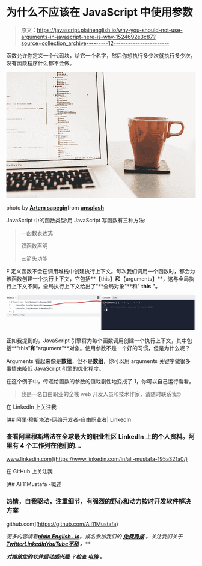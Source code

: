 # 为什么不应该在 JavaScript 中使用参数

> 原文：<https://javascript.plainenglish.io/why-you-should-not-use-arguments-in-javascript-here-is-why-1524692e3c87?source=collection_archive---------12----------------------->

函数允许你定义一个代码块，给它一个名字，然后你想执行多少次就执行多少次，没有函数程序什么都不会做。

![](img/29ef6939d8d48f5ad3f7855439917557.png)

photo by [**Artem sapegin**](https://unsplash.com/@sapegin)from [**unsplash**](https://unsplash.com/)

JavaScript 中的函数类型:用 JavaScript 写函数有三种方法:

> 一函数表达式
> 
> 双函数声明
> 
> 三箭头功能

F 定义函数不会在调用堆栈中创建执行上下文。每次我们调用一个函数时，都会为该函数创建一个执行上下文，它包括**【this】**和**【arguments】**，这与全局执行上下文不同，全局执行上下文给出了"**全局对象"**和" **this "。**

![](img/e52812d069c8a699cda7c4407f3a7a56.png)

正如我提到的，JavaScript 引擎将为每个函数调用创建一个执行上下文，其中包括**“this”**和**“argument”**对象。使用参数不是一个好的习惯，但是为什么呢？

Arguments 看起来像是**数组**，但不是**数组**，你可以用 arguments 关键字做很多事情来降低 JavaScript 引擎的优化程度。

在这个例子中，传递给函数的参数的值戏剧性地变成了 1，你可以自己运行看看。

> 我是一名自由职业的全栈 web 开发人员和技术作家，请随时联系我🤓

在 LinkedIn 上关注我

[](https://www.linkedin.com/in/ali-mustafa-195a321a0/) [## 阿里·穆斯塔法-网络开发者-自由职业者| LinkedIn

### 查看阿里穆斯塔法在全球最大的职业社区 LinkedIn 上的个人资料。阿里有 4 个工作列在他们的…

www.linkedin.com](https://www.linkedin.com/in/ali-mustafa-195a321a0/) 

在 GitHub 上关注我

[](https://github.com/Ali11Mustafa) [## Ali11Mustafa -概述

### 热情，自我驱动，注重细节，有强烈的野心和动力按时开发软件解决方案

github.com](https://github.com/Ali11Mustafa) 

*更多内容请看*[***plain English . io***](https://plainenglish.io/)*。报名参加我们的* [***免费周报***](http://newsletter.plainenglish.io/) *。关注我们关于*[***Twitter***](https://twitter.com/inPlainEngHQ)[***LinkedIn***](https://www.linkedin.com/company/inplainenglish/)*[***YouTube***](https://www.youtube.com/channel/UCtipWUghju290NWcn8jhyAw)*[***不和***](https://discord.gg/GtDtUAvyhW) ***。*****

*****对缩放您的软件启动感兴趣*** *？检查* [***电路***](https://circuit.ooo/?utm=publication-post-cta) *。***